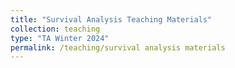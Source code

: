 ```yaml
---
title: "Survival Analysis Teaching Materials"
collection: teaching
type: "TA Winter 2024"
permalink: /teaching/survival analysis materials
---
```



